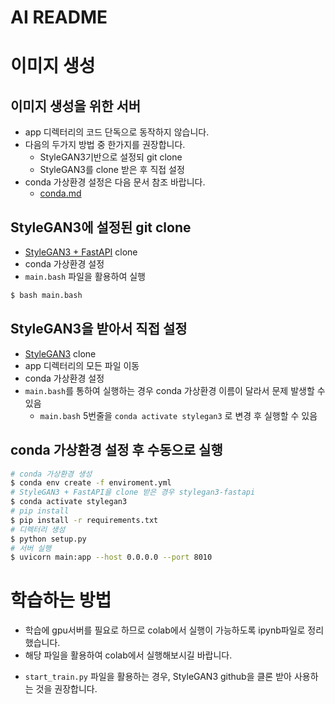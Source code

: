 # AI README

# 이미지 생성

## 이미지 생성을 위한 서버
- app 디렉터리의 코드 단독으로 동작하지 않습니다.
- 다음의 두가지 방법 중 한가지를 권장합니다.
  - StyleGAN3기반으로 설정되 git clone
  - StyleGAN3를 clone 받은 후 직접 설정
- conda 가상환경 설정은 다음 문서 참조 바랍니다.
  - [conda.md](conda.md)

## StyleGAN3에 설정된 git clone
- [StyleGAN3 + FastAPI](https://github.com/mintropy/stylegan3) clone
- conda 가상환경 설정
- `main.bash` 파일을 활용하여 실행

```bash
$ bash main.bash
```

## StyleGAN3을 받아서 직접 설정
- [StyleGAN3](https://github.com/NVlabs/stylegan3) clone
- app 디렉터리의 모든 파일 이동
- conda 가상환경 설정
- `main.bash`를 통하여 실행하는 경우 conda 가상환경 이름이 달라서 문제 발생할 수 있음
    - `main.bash` 5번줄을 `conda activate stylegan3` 로 변경 후 실행할 수 있음

## conda 가상환경 설정 후 수동으로 실행
```bash
# conda 가상환경 생성
$ conda env create -f enviroment.yml
# StyleGAN3 + FastAPI을 clone 받은 경우 stylegan3-fastapi
$ conda activate stylegan3
# pip install
$ pip install -r requirements.txt
# 디렉터리 생성
$ python setup.py
# 서버 실행
$ uvicorn main:app --host 0.0.0.0 --port 8010
```

# 학습하는 방법
* 학습에 gpu서버를 필요로 하므로 colab에서 실행이 가능하도록 ipynb파일로 정리했습니다.
* 해당 파일을 활용하여 colab에서 실행해보시길 바랍니다.
- `start_train.py` 파일을 활용하는 경우, StyleGAN3 github을 클론 받아 사용하는 것을 권장합니다.
